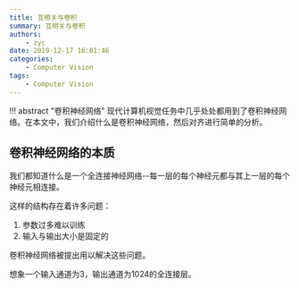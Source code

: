```yaml
---
title: 互相关与卷积
summary: 互相关与卷积
authors:
    - zyc
date: 2019-12-17 16:01:46
categories:
    - Computer Vision
tags:
    - Computer Vision
---
```


!!! abstract "卷积神经网络"
    现代计算机视觉任务中几乎处处都用到了卷积神经网络。在本文中，我们介绍什么是卷积神经网络，然后对齐进行简单的分析。

## 卷积神经网络的本质

我们都知道什么是一个全连接神经网络--每一层的每个神经元都与其上一层的每个神经元相连接。

这样的结构存在着许多问题：

1. 参数过多难以训练
2. 输入与输出大小是固定的

卷积神经网络被提出用以解决这些问题。

想象一个输入通道为3，输出通道为1024的全连接层。
